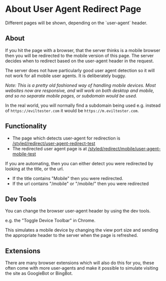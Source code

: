 # About User Agent Redirect Page

<div class="explanation">
        <p>Different pages will be shown, depending on the `user-agent` header.
        </p>
</div>

## About

If you hit the page with a browser, that the server thinks is a mobile browser then you will be redirected to the mobile version of this page. The server decides when to redirect based on the user-agent header in the request.

The server does not have particularly good user agent detection so it will not work for all mobile user agents. It is deliberately buggy.

_Note: This is a pretty old fashioned way of handling mobile devices. Most websites now are responsive, and will work on both desktop and mobile, and so no separate mobile pages, or subdomain would be used._

In the real world, you will normally find a subdomain being used e.g. instead of `https://eviltester.com` it would be `https://m.eviltester.com`.

## Functionality

- The page which detects user-agent for redirection is  [/styled/redirect/user-agent-redirect-test](/styled/redirect/user-agent-redirect-test)
- The redirected user agent page is at [/styled/redirect/mobile/user-agent-mobile-test](/styled/redirect/mobile/user-agent-mobile-test)

If you are automating, then you can either detect you were redirected by looking at the title, or the url.

- If the title contains "Mobile" then you were redirected.
- If the url contains "/mobile" or "/mobile/" then you were redirected

## Dev Tools

You can change the browser user-agent header by using the dev tools.

e.g. the "Toggle Device Toolbar" in Chrome.

This simulates a mobile device by changing the view port size and sending the appropriate header to the server when the page is refreshed.

## Extensions

There are many browser extensions which will also do this for you, these often come with more user-agents and make it possible to simulate visiting the site as GoogleBot or BingBot.